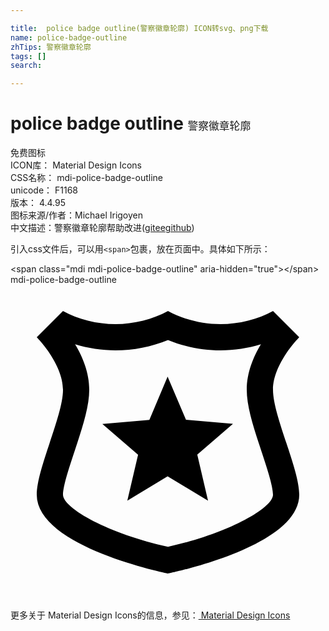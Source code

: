 ```yaml
---

title:  police badge outline(警察徽章轮廓) ICON转svg、png下载
name: police-badge-outline
zhTips: 警察徽章轮廓
tags: []
search: 

---
```


# police badge outline  <small style="font-size: 60%;font-weight: 100">警察徽章轮廓</small>


<div class="detail-page">
<p>
<span><span class="badge-success badge">免费图标</span> </span>
<br/>
<span>
ICON库：
<span class="badge-secondary badge">Material Design Icons</span> 
</span>
<br/>
<span>
CSS名称：
<span class="badge-secondary badge">mdi-police-badge-outline</span> 
</span>
<br/>
<span>
unicode：
<span class="badge-secondary badge">F1168</span> 
<copy-btn content='F1168' btn-title=""></copy-btn>
<copy-btn :content='String.fromCodePoint(parseInt("F1168", 16))' btn-title="复制U"></copy-btn>
</span>
<br/>
<span>
版本：
<span class="badge-secondary badge">4.4.95</span> 
</span>
<br/>
<span>图标来源/作者：<span class="badge-light badge">Michael Irigoyen</span></span> 
<br/>
<span class="zh-detail">中文描述：<span class="badge-primary badge">警察徽章轮廓</span><span class="help-link"><span>帮助改进</span>(<a href="https://gitee.com/liuwave/icon-helper/edit/master/json/material/police-badge-outline.json" target="_blank" rel="noopener noreferrer">gitee</a><a href="https://github.com/liuwave/icon-helper/edit/master/json/material/police-badge-outline.json" target="_blank" rel="noopener noreferrer">github</a></span>)</span><br/>
</p>
</div>
<div class="alert alert-dark">
  <i class="mdi mdi-police-badge-outline mdi-48px"></i>
  <i class="mdi mdi-police-badge-outline mdi-36px"></i>
  <i class="mdi mdi-police-badge-outline mdi-24px"></i>
  <i class="mdi mdi-police-badge-outline mdi-18px"></i>
</div>
<div>
  <p>引入css文件后，可以用<code>&lt;span&gt;</code>包裹，放在页面中。具体如下所示：    
  </p>
  <div class="alert alert-primary" style="font-size: 14px">
    &lt;span class="mdi mdi-police-badge-outline" aria-hidden="true"&gt;&lt;/span&gt;
    <copy-btn content='<span class="mdi mdi-police-badge-outline" aria-hidden="true"></span>'></copy-btn>
  </div>
  <div class="alert alert-secondary">
    <i class="mdi mdi-police-badge-outline"
    style="font-size: 24px"
    aria-hidden="true"></i> mdi-police-badge-outline
    <copy-btn content="mdi-police-badge-outline" btn-title="复制图标名称"></copy-btn>
  </div>
</div>
<div id="svg" class="svg-wrap">
<svg xmlns="http://www.w3.org/2000/svg" viewBox="0 0 24 24"><path d="M12 4.21C13.24 4.72 14.65 5 16 5C17.05 5 18.1 4.84 19.08 4.54C18.5 5.5 18 6.71 18 8C18 9.32 18.54 10.93 19.1 12.63C19.5 13.83 20 15.33 20 16C20 17.03 16.47 19 12 19.96C7.54 19 4 17.03 4 16C4 15.33 4.5 13.83 4.9 12.63C5.46 10.93 6 9.32 6 8C6 6.71 5.5 5.5 4.92 4.54C5.9 4.84 6.96 5 8 5C9.35 5 10.76 4.72 12 4.21M20 2C18.85 2.64 17.4 3 16 3C14.6 3 13.14 2.63 12 2C10.86 2.63 9.4 3 8 3C6.6 3 5.15 2.64 4 2L2 4C2 4 4 6 4 8S2 14 2 16C2 20 12 22 12 22S22 20 22 16C22 14 20 10 20 8S22 4 22 4L20 2M15.05 16.45L11.97 14.59L8.9 16.45L9.72 12.95L7 10.61L10.58 10.3L11.97 7L13.37 10.29L16.95 10.6L14.23 12.94L15.05 16.45" /></svg>
</div>
<detail full-name='mdi-police-badge-outline'></detail>
    
<div><p>更多关于 Material Design Icons的信息，参见：<a target="_blank" href="https://iconhelper.cn/material.html"> Material Design Icons</a>
</p></div>
